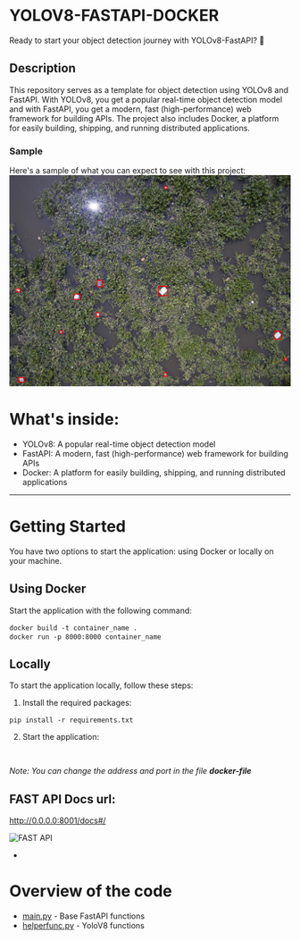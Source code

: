 # YOLOV8-FASTAPI-DOCKER
Ready to start your object detection journey with YOLOv8-FastAPI? 🚀

## Description
This repository serves as a template for object detection using YOLOv8 and FastAPI. With YOLOv8, you get a popular real-time object detection model and with FastAPI, you get a modern, fast (high-performance) web framework for building APIs. The project also includes Docker, a platform for easily building, shipping, and running distributed applications.

### Sample
Here's a sample of what you can expect to see with this project:
<img width=600 src="Results\DJI_0255.jpg_predicted.jpg" alt="">

# What's inside:

- YOLOv8: A popular real-time object detection model
- FastAPI: A modern, fast (high-performance) web framework for building APIs
- Docker: A platform for easily building, shipping, and running distributed applications

 
---
# Getting Started

You have two options to start the application: using Docker or locally on your machine.

## Using Docker
Start the application with the following command:
```
docker build -t container_name .
docker run -p 8000:8000 container_name
```

## Locally
To start the application locally, follow these steps:

1. Install the required packages:

```
pip install -r requirements.txt
```
2. Start the application:
```
 
```  
*Note: You can change the address and port in the file **docker-file***

## FAST API Docs url:
http://0.0.0.0:8001/docs#/

<img width=600 src="./tests/res/fastapi.png" alt="FAST API">    


- 
# Overview of the code
* [main.py]( main.py) - Base FastAPI functions  
* [helperfunc.py](Helper\HelperFunc.py) - YoloV8 functions     
